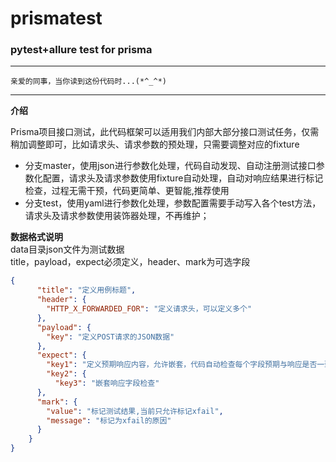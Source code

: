 # prismatest  
### pytest+allure test for prisma   
___
``亲爱的同事，当你读到这份代码时...(*^_^*)``
___
**介绍**  

Prisma项目接口测试，此代码框架可以适用我们内部大部分接口测试任务，仅需稍加调整即可，比如请求头、请求参数的预处理，只需要调整对应的fixture  
- 分支master，使用json进行参数化处理，代码自动发现、自动注册测试接口参数化配置，请求头及请求参数使用fixture自动处理，自动对响应结果进行标记检查，过程无需干预，代码更简单、更智能,推荐使用
- 分支test，使用yaml进行参数化处理，参数配置需要手动写入各个test方法，请求头及请求参数使用装饰器处理，不再维护；    

**数据格式说明**  
data目录json文件为测试数据  
title，payload，expect必须定义，header、mark为可选字段
```json
{
      "title": "定义用例标题", 
      "header": {
        "HTTP_X_FORWARDED_FOR": "定义请求头，可以定义多个"
      },
      "payload": {
        "key": "定义POST请求的JSON数据"
      },
      "expect": {
        "key1": "定义预期响应内容，允许嵌套，代码自动检查每个字段预期与响应是否一致",
        "key2": {
          "key3": "嵌套响应字段检查"
      },
      "mark": {
        "value": "标记测试结果,当前只允许标记xfail",
        "message": "标记为xfail的原因"
      }
    }
}
```
